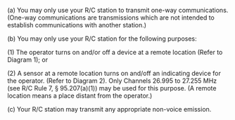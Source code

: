(a) You may only use your R/C station to transmit one-way communications. (One-way communications are transmissions which are not intended to establish communications with another station.)

(b) You may only use your R/C station for the following purposes:

(1) The operator turns on and/or off a device at a remote location (Refer to Diagram 1); or

(2) A sensor at a remote location turns on and/off an indicating device for the operator. (Refer to Diagram 2). Only Channels 26.995 to 27.255 MHz (see R/C Rule 7, § 95.207(a)(1)) may be used for this purpose. (A remote location means a place distant from the operator.)

(c) Your R/C station may transmit any appropriate non-voice emission.

